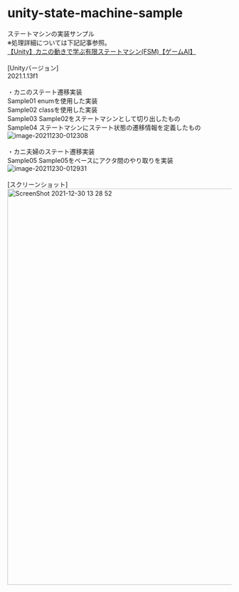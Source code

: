 # unity-state-machine-sample
ステートマシンの実装サンプル<br>
※処理詳細については下記記事参照。<br>
<a href="https://elekibear.com/20211230_01">【Unity】カニの動きで学ぶ有限ステートマシン(FSM)【ゲームAI】</a><br>
<br>
[Unityバージョン]<br>
2021.1.13f1<br>
<br>
・カニのステート遷移実装<br>
Sample01 enumを使用した実装<br>
Sample02 classを使用した実装<br>
Sample03 Sample02をステートマシンとして切り出したもの<br>
Sample04 ステートマシンにステート状態の遷移情報を定義したもの<br>
![image-20211230-012308](https://user-images.githubusercontent.com/77447256/147721699-4bbdd971-5bf9-40f8-9c41-89d1668a78f7.png)<br>
<br>
・カニ夫婦のステート遷移実装<br>
Sample05 Sample05をベースにアクタ間のやり取りを実装<br>
![image-20211230-012931](https://user-images.githubusercontent.com/77447256/147721734-8cf8fd79-304f-4515-9b49-ece046e0d56b.png)<br>
<br>
[スクリーンショット]<br>
<img width="891" alt="ScreenShot 2021-12-30 13 28 52" src="https://user-images.githubusercontent.com/77447256/147721759-823e1624-c9ed-4c0b-ba15-f94f3a5c34f2.png"><br>
